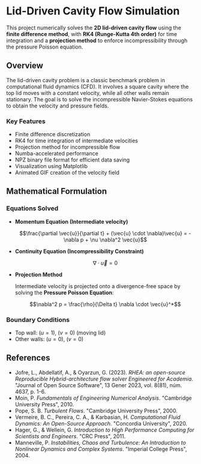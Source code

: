 # Lid-Driven Cavity Flow Simulation

This project numerically solves the **2D lid-driven cavity flow** using the **finite difference method**, with **RK4 (Runge-Kutta 4th order)** for time integration and a **projection method** to enforce incompressibility through the pressure Poisson equation.

## Overview

The lid-driven cavity problem is a classic benchmark problem in computational fluid dynamics (CFD). It involves a square cavity where the top lid moves with a constant velocity, while all other walls remain stationary. The goal is to solve the incompressible Navier-Stokes equations to obtain the velocity and pressure fields.

### Key Features

- Finite difference discretization
- RK4 for time integration of intermediate velocities
- Projection method for incompressible flow
- Numba-accelerated performance
- NPZ binary file format for efficient data saving
- Visualization using Matplotlib
- Animated GIF creation of the velocity field

## Mathematical Formulation

### Equations Solved

- **Momentum Equation (Intermediate velocity)**
  
  $$\frac{\partial \vec{u}}{\partial t} + (\vec{u} \cdot \nabla)\vec{u} = -\nabla p + \nu \nabla^2 \vec{u}$$

- **Continuity Equation (Incompressibility Constraint)**

  $$\nabla \cdot \vec{u} = 0$$

- **Projection Method**
  
  Intermediate velocity is projected onto a divergence-free space by solving the **Pressure Poisson Equation**:

  $$\nabla^2 p = \frac{\rho}{\Delta t} \nabla \cdot \vec{u}^*$$

### Boundary Conditions

- Top wall: $(u = 1)$, $( v = 0)$ (moving lid)
- Other walls: $(u = 0)$, $(v = 0)$

## References

- Jofre, L., Abdellatif, A., & Oyarzun, G. (2023). *RHEA: an open-source Reproducible Hybrid-architecture flow solver Engineered for Academia*. "Journal of Open Source Software", 13 Gener 2023, vol. 8(81), núm. 4637, p. 1-6.
- Moin, P. *Fundamentals of Engineering Numerical Analysis*. "Cambridge University Press", 2010.
- Pope, S. B. *Turbulent Flows*. "Cambridge University Press", 2000.
- Vermeire, B. C., Pereira, C. A., & Karbasian, H. *Computational Fluid Dynamics: An Open-Source Approach*. "Concordia University", 2020.
- Hager, G., & Wellein, G. *Introduction to High Performance Computing for Scientists and Engineers*. "CRC Press", 2011.
- Manneville, P. *Instabilities, Chaos and Turbulence: An Introduction to Nonlinear Dynamics and Complex Systems*. "Imperial College Press", 2004.